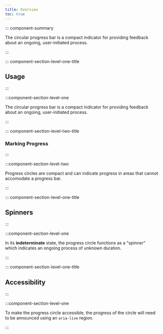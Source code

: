 ```yaml
---
title: Overview
toc: true
---
```


<DocPreviewWarning/>

::: component-summary

The circular progress bar is a compact indicator for providing feedback about an ongoing, user-initiated process.

:::

::: component-section-level-one-title

## Usage

:::

:::component-section-level-one

The circular progress bar is a compact indicator for providing feedback about an ongoing, user-initiated process.

:::

::: component-section-level-two-title

### Marking Progress

:::

:::component-section-level-two

Progress circles are compact and can indicate progress in areas that cannot accomodate a progress bar.

:::

<DocIndent>
<div cds-layout="gap:md horizontal">
    <cds-progress-circle size="xl" value="23"></cds-progress-circle>
    <cds-progress-circle size="xl" value="48"></cds-progress-circle>
    <cds-progress-circle size="xl" value="82"></cds-progress-circle>
    <cds-progress-circle size="xl" value="100"></cds-progress-circle>
</div>
</DocIndent>

::: component-section-level-one-title

## Spinners

:::

:::component-section-level-one

In its **indeterminate** state, the progress circle functions as a "spinner" which indicates an ongoing process of unknown duration.

:::

<DocIndent>
<div cds-layout="gap:md horizontal">
    <cds-progress-circle size="xl"></cds-progress-circle>
</div>
</DocIndent>

::: component-section-level-one-title

## Accessibility

:::

:::component-section-level-one

To make the progress circle accessible, the progress of the circle will need to be announced using an `aria-live` region.

:::
